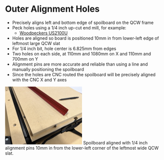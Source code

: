 # Outer Alignment Holes

* Precisely aligns left and bottom edge of spoilboard on the QCW frame
* Peck holes using a 1/4 inch up-cut end mill, for example:
  * [Woodpeckers US2100U](https://www.woodpeck.com/ultra-shear-2-flute-quarter-inch-solid-carbide-spiral-bits.html)
* Holes are aligned so board is positioned 10mm in from lower-left edge of leftmost large QCW slat
* For 1/4 inch bit, hole center is 6.825mm from edges
* Two holes on each side, at 110mm and 1080mm on X and 110mm and 700mm on Y
* Alignment pins are more accurate and reliable than using a line and manually positioning the spoilboard
* Since the holes are CNC routed the spoilboard will be precisely aligned with the CNC X and Y axes

<img src="images/outer_alignment_pins.jpg" alt="Outer alignment pins." width="50%" />
Spoilboard aligned with 1/4 inch alignment pins 10mm in from the lower-left corner of the leftmost wide QCW slat.
